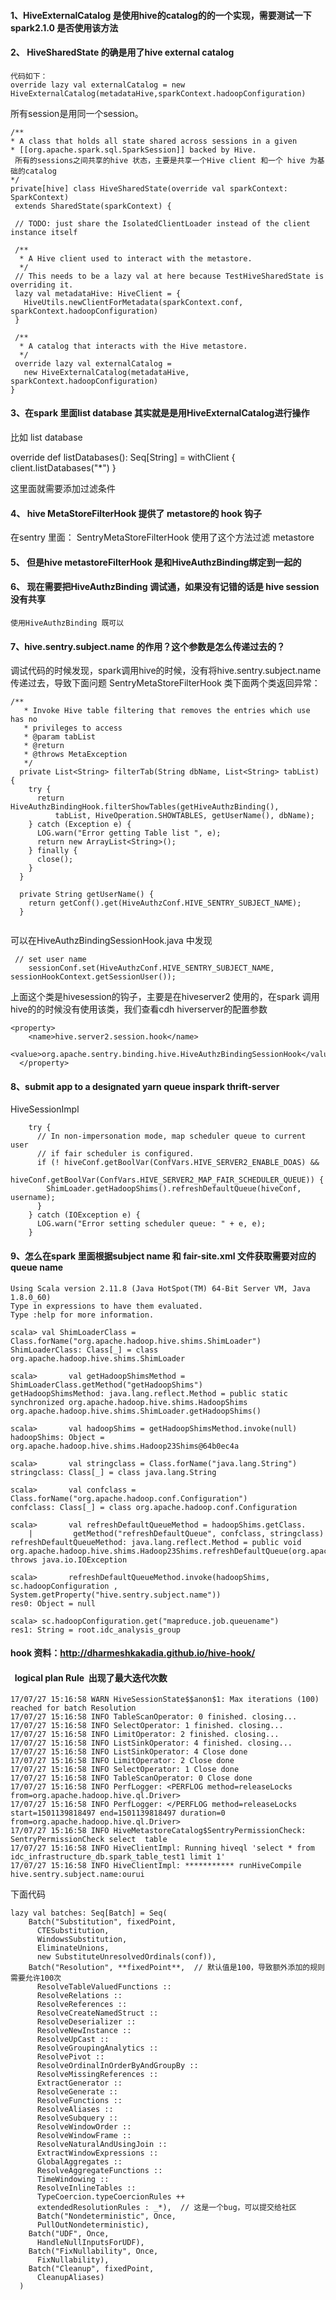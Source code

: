 #### 1、HiveExternalCatalog 是使用hive的catalog的的一个实现，需要测试一下spark2.1.0 是否使用该方法

####  2、 HiveSharedState 的确是用了hive  external catalog 
    代码如下：
    override lazy val externalCatalog = new HiveExternalCatalog(metadataHive,sparkContext.hadoopConfiguration)
 所有session是用同一个session。
 ```
/**
 * A class that holds all state shared across sessions in a given
 * [[org.apache.spark.sql.SparkSession]] backed by Hive.
  所有的sessions之间共享的hive 状态，主要是共享一个Hive client 和一个 hive 为基础的catalog
 */
private[hive] class HiveSharedState(override val sparkContext: SparkContext)
  extends SharedState(sparkContext) {

  // TODO: just share the IsolatedClientLoader instead of the client instance itself

  /**
   * A Hive client used to interact with the metastore.
   */
  // This needs to be a lazy val at here because TestHiveSharedState is overriding it.
  lazy val metadataHive: HiveClient = {
    HiveUtils.newClientForMetadata(sparkContext.conf, sparkContext.hadoopConfiguration)
  }

  /**
   * A catalog that interacts with the Hive metastore.
   */
  override lazy val externalCatalog =
    new HiveExternalCatalog(metadataHive, sparkContext.hadoopConfiguration)
}
```
####  3、在spark 里面list database 其实就是是用HiveExternalCatalog进行操作

 比如 list database

override def listDatabases(): Seq[String] = withClient {
    client.listDatabases("*")
  }

这里面就需要添加过滤条件

#### 4、  hive  MetaStoreFilterHook 提供了 metastore的 hook 钩子

在sentry 里面：
     SentryMetaStoreFilterHook 使用了这个方法过滤 metastore



 #### 5、 但是hive metastoreFilterHook 是和HiveAuthzBinding绑定到一起的



#### 6、 现在需要把HiveAuthzBinding 调试通，如果没有记错的话是 hive session 没有共享 

    使用HiveAuthzBinding 既可以
    
#### 7、hive.sentry.subject.name 的作用？这个参数是怎么传递过去的？
调试代码的时候发现，spark调用hive的时候，没有将hive.sentry.subject.name 传递过去，导致下面问题
SentryMetaStoreFilterHook 类下面两个类返回异常：
```
/**
   * Invoke Hive table filtering that removes the entries which use has no
   * privileges to access
   * @param tabList
   * @return
   * @throws MetaException
   */
  private List<String> filterTab(String dbName, List<String> tabList) {
    try {
      return HiveAuthzBindingHook.filterShowTables(getHiveAuthzBinding(),
          tabList, HiveOperation.SHOWTABLES, getUserName(), dbName);
    } catch (Exception e) {
      LOG.warn("Error getting Table list ", e);
      return new ArrayList<String>();
    } finally {
      close();
    }
  }

  private String getUserName() {
    return getConf().get(HiveAuthzConf.HIVE_SENTRY_SUBJECT_NAME);
  }
  
```


可以在HiveAuthzBindingSessionHook.java 中发现
```
 // set user name
    sessionConf.set(HiveAuthzConf.HIVE_SENTRY_SUBJECT_NAME, sessionHookContext.getSessionUser());
```
上面这个类是hivesession的钩子，主要是在hiveserver2 使用的，在spark 调用hive的的时候没有使用该类，我们查看cdh hiverserver的配置参数
```
<property>
    <name>hive.server2.session.hook</name>
    <value>org.apache.sentry.binding.hive.HiveAuthzBindingSessionHook</value>
  </property>
```

#### 8、submit app to a designated yarn queue  inspark thrift-server 

HiveSessionImpl
```
    try {
      // In non-impersonation mode, map scheduler queue to current user
      // if fair scheduler is configured.
      if (! hiveConf.getBoolVar(ConfVars.HIVE_SERVER2_ENABLE_DOAS) &&
        hiveConf.getBoolVar(ConfVars.HIVE_SERVER2_MAP_FAIR_SCHEDULER_QUEUE)) {
        ShimLoader.getHadoopShims().refreshDefaultQueue(hiveConf, username);
      }
    } catch (IOException e) {
      LOG.warn("Error setting scheduler queue: " + e, e);
    }
```
#### 9、怎么在spark 里面根据subject name 和 fair-site.xml 文件获取需要对应的queue name
 
 ```
 Using Scala version 2.11.8 (Java HotSpot(TM) 64-Bit Server VM, Java 1.8.0_60)
Type in expressions to have them evaluated.
Type :help for more information.

scala> val ShimLoaderClass = Class.forName("org.apache.hadoop.hive.shims.ShimLoader")
ShimLoaderClass: Class[_] = class org.apache.hadoop.hive.shims.ShimLoader

scala>       val getHadoopShimsMethod = ShimLoaderClass.getMethod("getHadoopShims")
getHadoopShimsMethod: java.lang.reflect.Method = public static synchronized org.apache.hadoop.hive.shims.HadoopShims org.apache.hadoop.hive.shims.ShimLoader.getHadoopShims()

scala>       val hadoopShims = getHadoopShimsMethod.invoke(null)
hadoopShims: Object = org.apache.hadoop.hive.shims.Hadoop23Shims@64b0ec4a

scala>       val stringclass = Class.forName("java.lang.String")
stringclass: Class[_] = class java.lang.String

scala>       val confclass = Class.forName("org.apache.hadoop.conf.Configuration")
confclass: Class[_] = class org.apache.hadoop.conf.Configuration

scala>       val refreshDefaultQueueMethod = hadoopShims.getClass.
     |         getMethod("refreshDefaultQueue", confclass, stringclass)
refreshDefaultQueueMethod: java.lang.reflect.Method = public void org.apache.hadoop.hive.shims.Hadoop23Shims.refreshDefaultQueue(org.apache.hadoop.conf.Configuration,java.lang.String) throws java.io.IOException

scala>       refreshDefaultQueueMethod.invoke(hadoopShims, sc.hadoopConfiguration , System.getProperty("hive.sentry.subject.name"))
res0: Object = null

scala> sc.hadoopConfiguration.get("mapreduce.job.queuename")
res1: String = root.idc_analysis_group

 ```


#### hook 资料：http://dharmeshkakadia.github.io/hive-hook/



####   logical plan  Rule  出现了最大迭代次数 
```
17/07/27 15:16:58 WARN HiveSessionState$$anon$1: Max iterations (100) reached for batch Resolution
17/07/27 15:16:58 INFO TableScanOperator: 0 finished. closing... 
17/07/27 15:16:58 INFO SelectOperator: 1 finished. closing... 
17/07/27 15:16:58 INFO LimitOperator: 2 finished. closing... 
17/07/27 15:16:58 INFO ListSinkOperator: 4 finished. closing... 
17/07/27 15:16:58 INFO ListSinkOperator: 4 Close done
17/07/27 15:16:58 INFO LimitOperator: 2 Close done
17/07/27 15:16:58 INFO SelectOperator: 1 Close done
17/07/27 15:16:58 INFO TableScanOperator: 0 Close done
17/07/27 15:16:58 INFO PerfLogger: <PERFLOG method=releaseLocks from=org.apache.hadoop.hive.ql.Driver>
17/07/27 15:16:58 INFO PerfLogger: </PERFLOG method=releaseLocks start=1501139818497 end=1501139818497 duration=0 from=org.apache.hadoop.hive.ql.Driver>
17/07/27 15:16:58 INFO HiveMetastoreCatalog$SentryPermissionCheck: SentryPermissionCheck select  table
17/07/27 15:16:58 INFO HiveClientImpl: Running hiveql 'select * from idc_infrastructure_db.spark_table_test1 limit 1'
17/07/27 15:16:58 INFO HiveClientImpl: *********** runHiveCompile hive.sentry.subject.name:ourui
```


下面代码
```
lazy val batches: Seq[Batch] = Seq(
    Batch("Substitution", fixedPoint,
      CTESubstitution,
      WindowsSubstitution,
      EliminateUnions,
      new SubstituteUnresolvedOrdinals(conf)),
    Batch("Resolution", **fixedPoint**,  // 默认值是100，导致额外添加的规则需要允许100次
      ResolveTableValuedFunctions ::
      ResolveRelations ::
      ResolveReferences ::
      ResolveCreateNamedStruct ::
      ResolveDeserializer ::
      ResolveNewInstance ::
      ResolveUpCast ::
      ResolveGroupingAnalytics ::
      ResolvePivot ::
      ResolveOrdinalInOrderByAndGroupBy ::
      ResolveMissingReferences ::
      ExtractGenerator ::
      ResolveGenerate ::
      ResolveFunctions ::
      ResolveAliases ::
      ResolveSubquery ::
      ResolveWindowOrder ::
      ResolveWindowFrame ::
      ResolveNaturalAndUsingJoin ::
      ExtractWindowExpressions ::
      GlobalAggregates ::
      ResolveAggregateFunctions ::
      TimeWindowing ::
      ResolveInlineTables ::
      TypeCoercion.typeCoercionRules ++
      extendedResolutionRules : _*),  // 这是一个bug，可以提交给社区
      Batch("Nondeterministic", Once,
      PullOutNondeterministic),
    Batch("UDF", Once,
      HandleNullInputsForUDF),
    Batch("FixNullability", Once,
      FixNullability),
    Batch("Cleanup", fixedPoint,
      CleanupAliases)
  )
```


